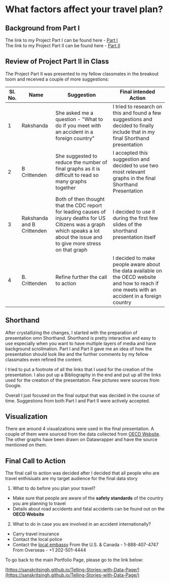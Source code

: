 # What factors affect your travel plan?

## Background from Part I
The link to my Project Part I can be found here - [Part I](https://sanskritsingh.github.io/Telling-Stories-with-Data-Page/Final_Project_SanskritSingh)  
The link to my Project Part II can be found here - [Part II](https://sanskritsingh.github.io/Telling-Stories-with-Data-Page/Final_Project_Part_II)

## Review of Project Part II in Class
The Project Part II was presented to my fellow classmates in the breakout toom and received a couple of more suggestions:

| Sl. No. | Name  | Suggestion | Final intended Action |
| ------------- | ----------------------- | --------------------------------------------------------- | ------------------------------------------------------- |
| 1 | Rakshanda | She asked me a question - "What to do if you meet with an accident in a foreign country" | I tried to research on this and found a few suggestions and decided to finally include that in my final Shorthand presentation |
| 2 | B Crittenden | She suggested to reduce the number of final graphs as it is difficult to read so many graphs together | I accepted this suggestion and decided to use two most relevant graphs in the final Shorthand Presentation |
| 3 | Rakshanda and B Crittenden | Both of then thought that the CDC report for leading causes of injusry deaths for US Citizens was a graph which speaks a lot about the issue and to give more stress on that graph | I decided to use it during the first few slides of the shorthand presentation itself |
| 4 | B. Crittenden | Refine further the call to action | I decided to make people aware about the data available on the OECD website and how to reach if one meets with an accident in a foreign country |

## Shorthand
After crystallizing the changes, I started with the preparation of presentation omn Shorthand. Shorthand is pretty interactive and easy to use especially when you want to have multiple layers of media and have background scrollmation. Part I and Part II gave me an idea of how the presentation should look like and the further comments by my fellow classmates even refined the content.

I tried to put a footnote of all the links that I used for the creation of the presentation. I also put up a Bibliography in the end and put up all the links used for the creation of the presentation. Few pictures were sources from Google.

Overall I just focused on the final output that was decided in the course of time. Suggestions from both Part I and Part II were actively accepted.

## Visualization
There are around 4 visualizations were used in the final presentation. A couple of them were sourced from the data collected from [OECD Website](https://data.oecd.org/transport/road-accidents.htm). The other graphs have been drawn on Datawrapper and have the source mentioned on them. 

## Final Call to Action
The final call to action was decided after I decided that all people who are travel enthisiuats are my target audience for the final data story

1. What to do before you plan your travel?
- Make sure that people are aware of the **safety standards** of the country you are planning to travel
- Details about road accidents and fatal accidents can be found out on the **OECD Website**


2. What to do in case you are involved in an accident internationally?  
- Carry travel insurance
- Contact the local police
- Contact the [local embassy](https://travel.state.gov/content/travel/en/contact-us/Emergencies-Abroad.html)
  From the U.S. & Canada  - 1-888-407-4747
  From Overseas - +1 202-501-4444

To go back to the main Portfolio Page, please go to the link below:

[https://sanskritsingh.github.io/Telling-Stories-with-Data-Page/](https://sanskritsingh.github.io/Telling-Stories-with-Data-Page/)

